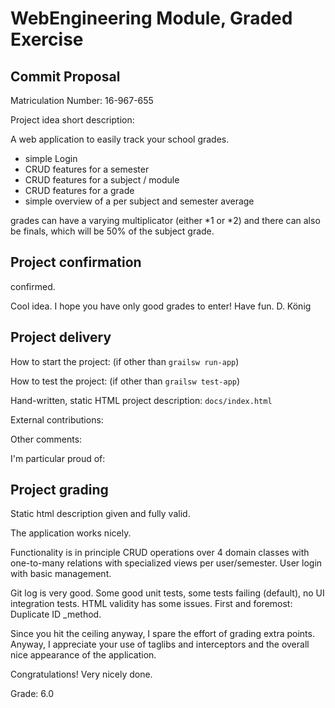 # WebEngineering Module, Graded Exercise

## Commit Proposal

Matriculation Number: 16-967-655

Project idea short description: 

A web application to easily track your school grades.
- simple Login
- CRUD features for a semester
- CRUD features for a subject / module
- CRUD features for a grade
- simple overview of a per subject and semester average

grades can have a varying multiplicator (either *1 or *2) and there can also be finals, which will be 50% of the subject grade.

## Project confirmation

confirmed.

Cool idea. I hope you have only good grades to enter!
Have fun.
D. König


## Project delivery <to be filled by student>

How to start the project: (if other than `grailsw run-app`)

How to test the project:  (if other than `grailsw test-app`)

Hand-written, static HTML 
project description: `docs/index.html`

External contributions:

Other comments: 

I'm particular proud of:


## Project grading 

Static html description given and fully valid.

The application works nicely.

Functionality is in principle CRUD operations over 4 domain classes with one-to-many relations with
specialized views per user/semester. User login with basic management.

Git log is very good.
Some good unit tests, some tests failing (default), no UI integration tests.
HTML validity has some issues. First and foremost: Duplicate ID _method.

Since you hit the ceiling anyway, I spare the effort of grading extra points.
Anyway, I appreciate your use of taglibs and interceptors and the overall nice
appearance of the application.

Congratulations! 
Very nicely done.

Grade: 6.0

